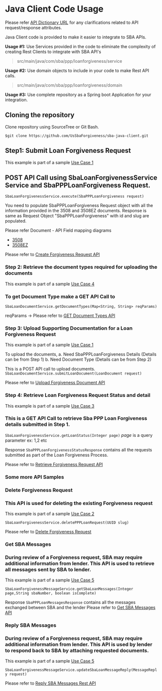 # Java Client Code Usage

Please refer [API Dictionary URL](https://ussbaforgiveness.github.io/API-Dictionary.html) for any clarifications related to API request/response attributes.

Java Client code is provided to make it easier to integrate to SBA APIs.

**Usage #1:** Use Services provided in the code to eliminate the complexity of creating Rest Clients to integrate with SBA API's
> src/main/java/com/sba/ppp/loanforgiveness/service
		
**Usage #2:** Use domain objects to include in your code to make Rest API calls.
> src/main/java/com/sba/ppp/loanforgiveness/domain
	
**Usage #3:** Use complete repository as a Spring boot Application for your integration.

## Cloning the repository

Clone repository using SourceTree or Git Bash.

`$git clone https://github.com/UsSbaForgiveness/sba-java-client.git`
	
## Step1: Submit Loan Forgiveness Request

This example is part of a sample [Use Case 1](https://ussbaforgiveness.github.io/UseCases/usecase1-Submission-of-forgiveness-request.html)

## POST API Call using SbaLoanForgivenessService Service and SbaPPPLoanForgiveness Request.
	
`SbaLoanForgivenessService.execute(SbaPPPLoanForgiveness request)`
		
You need to populate SbaPPPLoanForgiveness Request object with all the information provided in the 3508 and 3508EZ documents.
Response is same as Request Object "SbaPPPLoanForgiveness" with id and slug are populated.

Please refer Document - API Field mapping diagrams
- [3508](https://ussbaforgiveness.github.io/DocumentToAPIMappingImages/Form3508/Form-3508-Mapping-of-PDF-Form-to-API-Elements.html)
- [3508EZ](https://ussbaforgiveness.github.io/DocumentToAPIMappingImages/Form3508EZ/Form-3508EZ-Mapping-of-PDF-Form-to-API-Elements.html)

Please refer to [Create Forgiveness Request API](https://ussbaforgiveness.github.io/API-Dictionary.html#2-create-forgiveness-request)

### Step 2: Retrieve the document types required for uploading the documents ###

This example is part of a sample [Use Case 4](https://ussbaforgiveness.github.io/UseCases/usecase4-Get-document-types.html)

### To get Document Type make a GET API Call to ###

`SbaLoanDocumentService.getDocumentTypes(Map<String, String> reqParams)`

reqParams -> Please refer to [GET Document Types API](https://ussbaforgiveness.github.io/API-Dictionary.html)
	  
### Step 3: Upload Supporting Documentation for a Loan Forgiveness Request ###

This example is part of a sample [Use Case 1](https://ussbaforgiveness.github.io/UseCases/usecase1-Submission-of-forgiveness-request.html)

To upload the documents, 
  a. Need SbaPPPLoanForgiveness Details (Details can be from Step 1)
  b. Need Document Type  (Details can be from Step 2)
  
This is a POST API call to upload documents.
`SbaLoanDocumentService.submitLoanDocument(LoanDocument request)`

Please refer to [Upload Forgiveness Document API](https://ussbaforgiveness.github.io/API-Dictionary.html#3-upload-forgiveness-documents)

### Step 4: Retrieve Loan Forgiveness Request Status and detail ###

This example is part of a sample [Use Case 3](https://ussbaforgiveness.github.io/UseCases/usecase3-Get-forgiveness-details.html)

### This is a GET API Call to retrieve Sba PPP Loan Forgiveness details submitted in Step 1. ###
`SbaLoanForgivenessService.getLoanStatus(Integer page)`
_page_ is a query parameter ex: 1,2 etc
		
Response `SbaPPPLoanForgivenessStatusResponse` contains all the requests submitted as part of the Loan Forgiveness Process.

Please refer to [Retrieve Forgiveness Request API](https://ussbaforgiveness.github.io/API-Dictionary.html#6-get-forgiveness-request-details-using-sba-number)

### Some more API Samples ###

### Delete Forgiveness Request ###
### This API is used for deleting the existing Forgiveness request ###

This example is part of a sample [Use Case 2](https://ussbaforgiveness.github.io/UseCases/usecase2-Re-submission-of-forgiveness-request.html)

```SbaLoanForgivenessService.deletePPPLoanRequest(UUID slug)```

Please refer to [Delete Forgiveness Request](https://ussbaforgiveness.github.io/API-Dictionary.html#7-delete-forgiveness-request)

### Get SBA Messages
### During review of a Forgiveness request, SBA may require additional information from lender. This API is used to retrieve all messages sent by SBA to lender. ###

This example is part of a sample [Use Case 5](https://ussbaforgiveness.github.io/UseCases/usecase5-Correctional-Document-Upload.html)

```SbaLoanForgivenessMessageService.getSbaLoanMessages(Integer page,String sbaNumber, boolean isComplete)```

Response `SbaPPPLoanMessagesResponse` contains all the messages exchanged between SBA and the lender
Please refer to [Get SBA Messages API](https://ussbaforgiveness.github.io/API-Dictionary.html#8-get-forgiveness-messages)

### Reply SBA Messages
### During review of a Forgiveness request, SBA may require additional information from lender. This API is used by lender to respond back to SBA by attaching requested documents. ###

This example is part of a sample [Use Case 5](https://ussbaforgiveness.github.io/UseCases/usecase5-Correctional-Document-Upload.html)

```SbaLoanForgivenessMessageService.updateSbaLoanMessageReply(MessageReply request)```

Please refer to [Reply SBA Messages Rest API](https://ussbaforgiveness.github.io/API-Dictionary.html#11-reply-to-sba-message)
